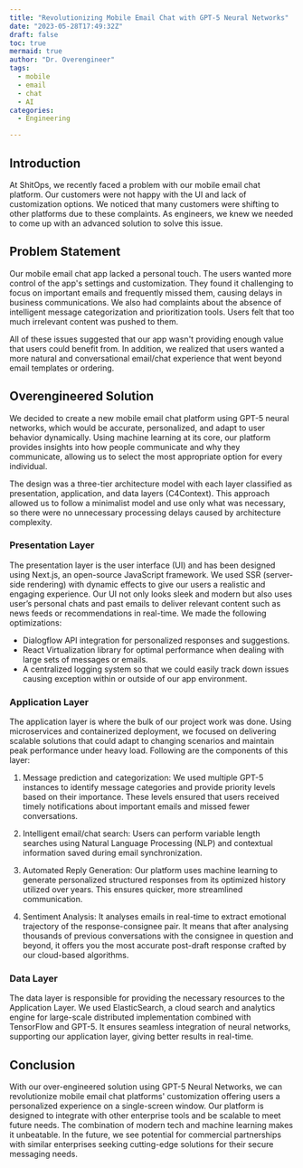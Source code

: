 ```yaml
---
title: "Revolutionizing Mobile Email Chat with GPT-5 Neural Networks"
date: "2023-05-28T17:49:32Z"
draft: false
toc: true
mermaid: true
author: "Dr. Overengineer"
tags:
  - mobile
  - email
  - chat
  - AI
categories:
  - Engineering

---
```


## Introduction

At ShitOps, we recently faced a problem with our mobile email chat platform. Our customers were not happy with the UI and lack of customization options. We noticed that many customers were shifting to other platforms due to these complaints. As engineers, we knew we needed to come up with an advanced solution to solve this issue.

## Problem Statement

Our mobile email chat app lacked a personal touch. The users wanted more control of the app's settings and customization. They found it challenging to focus on important emails and frequently missed them, causing delays in business communications. We also had complaints about the absence of intelligent message categorization and prioritization tools. Users felt that too much irrelevant content was pushed to them.

All of these issues suggested that our app wasn't providing enough value that users could benefit from. In addition, we realized that users wanted a more natural and conversational email/chat experience that went beyond email templates or ordering.

## Overengineered Solution

We decided to create a new mobile email chat platform using GPT-5 neural networks, which would be accurate, personalized, and adapt to user behavior dynamically. Using machine learning at its core, our platform provides insights into how people communicate and why they communicate, allowing us to select the most appropriate option for every individual.

The design was a three-tier architecture model with each layer classified as presentation, application, and data layers (C4Context). This approach allowed us to follow a minimalist model and use only what was necessary, so there were no unnecessary processing delays caused by architecture complexity.

### Presentation Layer

The presentation layer is the user interface (UI) and has been designed using Next.js, an open-source JavaScript framework. We used SSR (server-side rendering) with dynamic effects to give our users a realistic and engaging experience. Our UI not only looks sleek and modern but also uses user’s personal chats and past emails to deliver relevant content such as news feeds or recommendations in real-time. We made the following optimizations:

- Dialogflow API integration for personalized responses and suggestions.
- React Virtualization library for optimal performance when dealing with large sets of messages or emails.
- A centralized logging system so that we could easily track down issues causing exception within or outside of our app environment.

### Application Layer

The application layer is where the bulk of our project work was done. Using microservices and containerized deployment, we focused on delivering scalable solutions that could adapt to changing scenarios and maintain peak performance under heavy load. Following are the components of this layer:

1. Message prediction and categorization:
We used multiple GPT-5 instances to identify message categories and provide priority levels based on their importance. These levels ensured that users received timely notifications about important emails and missed fewer conversations.

2. Intelligent email/chat search:
Users can perform variable length searches using Natural Language Processing (NLP) and contextual information saved during email synchronization.

3. Automated Reply Generation: 
Our platform uses machine learning to generate personalized structured responses from its optimized history utilized over years. This ensures quicker, more streamlined communication.

4. Sentiment Analysis: 
It analyses emails in real-time to extract emotional trajectory of the response-consignee pair. It means that after analysing thousands of previous conversations with the consignee in question and beyond, it offers you the most accurate post-draft response crafted by our cloud-based algorithms.

### Data Layer

The data layer is responsible for providing the necessary resources to the Application Layer. We used ElasticSearch, a cloud search and analytics engine for large-scale distributed implementation combined with TensorFlow and GPT-5. It ensures seamless integration of neural networks, supporting our application layer, giving better results in real-time.

## Conclusion

With our over-engineered solution using GPT-5 Neural Networks, we can revolutionize mobile email chat platforms' customization offering users a personalized experience on a single-screen window.
Our platform is designed to integrate with other enterprise tools and be scalable to meet future needs. The combination of modern tech and machine learning makes it unbeatable. In the future, we see potential for commercial partnerships with similar enterprises seeking cutting-edge solutions for their secure messaging needs.
